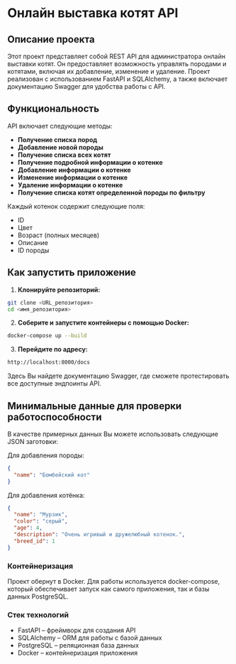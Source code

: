 # Онлайн выставка котят API

## Описание проекта

Этот проект представляет собой REST API для администратора онлайн выставки котят. Он предоставляет возможность управлять породами и котятами, включая их добавление, изменение и удаление. Проект реализован с использованием FastAPI и SQLAlchemy, а также включает документацию Swagger для удобства работы с API.

## Функциональность

API включает следующие методы:

- **Получение списка пород**
- **Добавление новой породы**
- **Получение списка всех котят**
- **Получение подробной информации о котенке**
- **Добавление информации о котенке**
- **Изменение информации о котенке**
- **Удаление информации о котенке**
- **Получение списка котят определенной породы по фильтру**

Каждый котенок содержит следующие поля:

- ID
- Цвет
- Возраст (полных месяцев)
- Описание
- ID породы

## Как запустить приложение

1. **Клонируйте репозиторий:**

```bash
git clone <URL_репозитория>
cd <имя_репозитория>
```

2. **Соберите и запустите контейнеры с помощью Docker:**

```bash
docker-compose up --build
```

3. **Перейдите по адресу:**

```bash
http://localhost:8000/docs
```

Здесь Вы найдете документацию Swagger, где сможете протестировать все доступные эндпоинты API.

## Минимальные данные для проверки работоспособности

В качестве примерных данных Вы можете использовать следующие JSON заготовки:

Для добавления породы:

```JSON
{
  "name": "Бомбейский кот"
}
```

Для добавления котёнка:

```JSON
{
  "name": "Мурзик",
  "color": "серый",
  "age": 4,
  "description": "Очень игривый и дружелюбный котенок.",
  "breed_id": 1
}
```

### Контейнеризация

Проект обернут в Docker. Для работы используется docker-compose, который обеспечивает запуск как самого приложения, так и базы данных PostgreSQL.

### Стек технологий

- FastAPI – фреймворк для создания API
- SQLAlchemy – ORM для работы с базой данных
- PostgreSQL – реляционная база данных
- Docker – контейнеризация приложения
